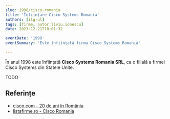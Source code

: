 ```yaml
---
slug: 1998/cisco-romania
title: 'Înființare Cisco Systems Romania'
authors: [ilg-ul]
tags: [firme, autor:liviu.ionescu]
date: 2023-12-21T18:01:32

eventDate: '1998'
eventSummary: 'Este înființată firma Cisco Systems Romania'

---
```


În anul 1998 este înființată **Cisco Systems Romania SRL**, ca o filială a firmei
Cisco Systems din Statele Unite.

<!-- truncate -->

TODO

## Referințe

- [cisco.com - 20 de ani în România](https://gblogs.cisco.com/ro/20-de-ani-de-cisco-in-romania-20-de-ani-alaturi-de-o-comunitate-extraordinara/)
- [listafirme.ro - Cisco Romania](https://www.listafirme.ro/cisco-systems-romania-srl-10656208/)
